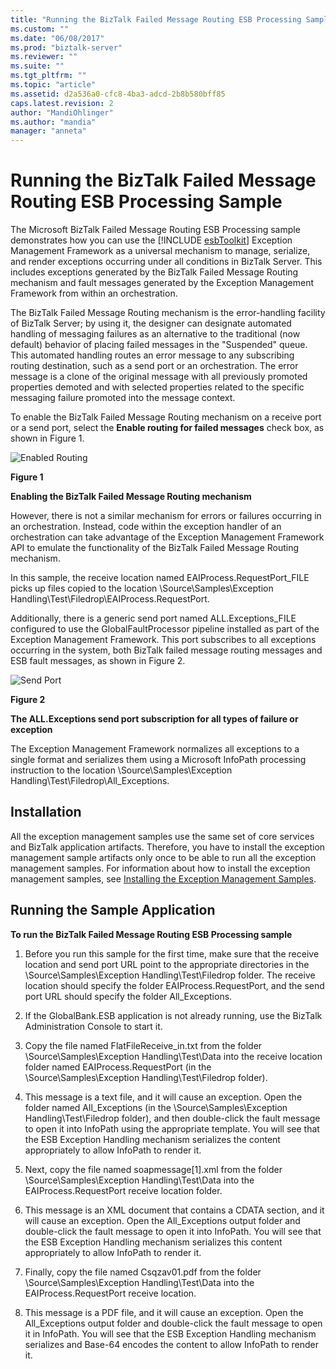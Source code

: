 ```yaml
---
title: "Running the BizTalk Failed Message Routing ESB Processing Sample | Microsoft Docs"
ms.custom: ""
ms.date: "06/08/2017"
ms.prod: "biztalk-server"
ms.reviewer: ""
ms.suite: ""
ms.tgt_pltfrm: ""
ms.topic: "article"
ms.assetid: d2a536a0-cfc8-4ba3-adcd-2b8b580bff85
caps.latest.revision: 2
author: "MandiOhlinger"
ms.author: "mandia"
manager: "anneta"
---
```

# Running the BizTalk Failed Message Routing ESB Processing Sample
The Microsoft BizTalk Failed Message Routing ESB Processing sample demonstrates how you can use the [!INCLUDE [esbToolkit](../includes/esbtoolkit-md.md)] Exception Management Framework as a universal mechanism to manage, serialize, and render exceptions occurring under all conditions in BizTalk Server. This includes exceptions generated by the BizTalk Failed Message Routing mechanism and fault messages generated by the Exception Management Framework from within an orchestration.  
  
 The BizTalk Failed Message Routing mechanism is the error-handling facility of BizTalk Server; by using it, the designer can designate automated handling of messaging failures as an alternative to the traditional (now default) behavior of placing failed messages in the "Suspended" queue. This automated handling routes an error message to any subscribing routing destination, such as a send port or an orchestration. The error message is a clone of the original message with all previously promoted properties demoted and with selected properties related to the specific messaging failure promoted into the message context.  
  
 To enable the BizTalk Failed Message Routing mechanism on a receive port or a send port, select the **Enable routing for failed messages** check box, as shown in Figure 1.  
  
 ![Enabled Routing](../esb-toolkit/media/ch6-enabledrouting.gif "Ch6-EnabledRouting")  
  
 **Figure 1**  
  
 **Enabling the BizTalk Failed Message Routing mechanism**  
  
 However, there is not a similar mechanism for errors or failures occurring in an orchestration. Instead, code within the exception handler of an orchestration can take advantage of the Exception Management Framework API to emulate the functionality of the BizTalk Failed Message Routing mechanism.  
  
 In this sample, the receive location named EAIProcess.RequestPort_FILE picks up files copied to the location \Source\Samples\Exception Handling\Test\Filedrop\EAIProcess.RequestPort.  
  
 Additionally, there is a generic send port named ALL.Exceptions_FILE configured to use the GlobalFaultProcessor pipeline installed as part of the Exception Management Framework. This port subscribes to all exceptions occurring in the system, both BizTalk failed message routing messages and ESB fault messages, as shown in Figure 2.  
  
 ![Send Port](../esb-toolkit/media/ch6-sendport.gif "Ch6-SendPort")  
  
 **Figure 2**  
  
 **The ALL.Exceptions send port subscription for all types of failure or exception**  
  
 The Exception Management Framework normalizes all exceptions to a single format and serializes them using a Microsoft InfoPath processing instruction to the location \Source\Samples\Exception Handling\Test\Filedrop\All_Exceptions.  
  
## Installation  
 All the exception management samples use the same set of core services and BizTalk application artifacts. Therefore, you have to install the exception management sample artifacts only once to be able to run all the exception management samples. For information about how to install the exception management samples, see [Installing the Exception Management Samples](../esb-toolkit/installing-the-exception-management-samples.md).  
  
## Running the Sample Application  
 **To run the BizTalk Failed Message Routing ESB Processing sample**  
  
1.  Before you run this sample for the first time, make sure that the receive location and send port URL point to the appropriate directories in the \Source\Samples\Exception Handling\Test\Filedrop folder. The receive location should specify the folder EAIProcess.RequestPort, and the send port URL should specify the folder All_Exceptions.  
  
2.  If the GlobalBank.ESB application is not already running, use the BizTalk Administration Console to start it.  
  
3.  Copy the file named FlatFileReceive_in.txt from the folder \Source\Samples\Exception Handling\Test\Data into the receive location folder named EAIProcess.RequestPort (in the \Source\Samples\Exception Handling\Test\Filedrop folder).  
  
4.  This message is a text file, and it will cause an exception. Open the folder named All_Exceptions (in the \Source\Samples\Exception Handling\Test\Filedrop folder), and then double-click the fault message to open it into InfoPath using the appropriate template. You will see that the ESB Exception Handling mechanism serializes the content appropriately to allow InfoPath to render it.  
  
5.  Next, copy the file named soapmessage[1].xml from the folder \Source\Samples\Exception Handling\Test\Data into the EAIProcess.RequestPort receive location folder.  
  
6.  This message is an XML document that contains a CDATA section, and it will cause an exception. Open the All_Exceptions output folder and double-click the fault message to open it into InfoPath. You will see that the ESB Exception Handling mechanism serializes this content appropriately to allow InfoPath to render it.  
  
7.  Finally, copy the file named Csqzav01.pdf from the folder \Source\Samples\Exception Handling\Test\Data into the EAIProcess.RequestPort receive location.  
  
8.  This message is a PDF file, and it will cause an exception. Open the All_Exceptions output folder and double-click the fault message to open it in InfoPath. You will see that the ESB Exception Handling mechanism serializes and Base-64 encodes the content to allow InfoPath to render it.